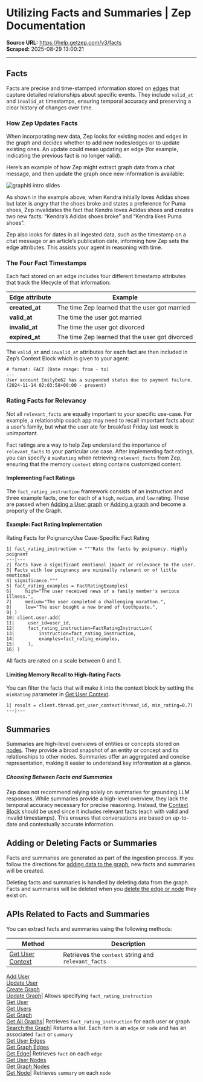 # Utilizing Facts and Summaries | Zep Documentation

**Source URL:** https://help.getzep.com/v3/facts  
**Scraped:** 2025-08-29 13:00:21

---

## Facts

Facts are precise and time-stamped information stored on [edges](/v3/sdk-reference/graph/edge/get) that capture detailed relationships about specific events. They include `valid_at` and `invalid_at` timestamps, ensuring temporal accuracy and preserving a clear history of changes over time.

### How Zep Updates Facts

When incorporating new data, Zep looks for existing nodes and edges in the graph and decides whether to add new nodes/edges or to update existing ones. An update could mean updating an edge (for example, indicating the previous fact is no longer valid).

Here’s an example of how Zep might extract graph data from a chat message, and then update the graph once new information is available:

![graphiti intro slides](https://files.buildwithfern.com/zep.docs.buildwithfern.com/2025-08-28T23:32:12.149Z/images/graphiti-graph-intro.gif)

As shown in the example above, when Kendra initially loves Adidas shoes but later is angry that the shoes broke and states a preference for Puma shoes, Zep invalidates the fact that Kendra loves Adidas shoes and creates two new facts: “Kendra’s Adidas shoes broke” and “Kendra likes Puma shoes”.

Zep also looks for dates in all ingested data, such as the timestamp on a chat message or an article’s publication date, informing how Zep sets the edge attributes. This assists your agent in reasoning with time.

### The Four Fact Timestamps

Each fact stored on an edge includes four different timestamp attributes that track the lifecycle of that information:

Edge attribute| Example  
---|---  
 **created_at**|  The time Zep learned that the user got married  
 **valid_at**|  The time the user got married  
 **invalid_at**|  The time the user got divorced  
 **expired_at**|  The time Zep learned that the user got divorced  
  
The `valid_at` and `invalid_at` attributes for each fact are then included in Zep’s Context Block which is given to your agent:
    
    
    # format: FACT (Date range: from - to)  
    ---  
    User account Emily0e62 has a suspended status due to payment failure. (2024-11-14 02:03:58+00:00 - present)  
  
### Rating Facts for Relevancy

Not all `relevant_facts` are equally important to your specific use-case. For example, a relationship coach app may need to recall important facts about a user’s family, but what the user ate for breakfast Friday last week is unimportant.

Fact ratings are a way to help Zep understand the importance of `relevant_facts` to your particular use case. After implementing fact ratings, you can specify a `minRating` when retrieving `relevant_facts` from Zep, ensuring that the memory `context` string contains customized content.

#### Implementing Fact Ratings

The `fact_rating_instruction` framework consists of an instruction and three example facts, one for each of a `high`, `medium`, and `low` rating. These are passed when [Adding a User graph](/v3/sdk-reference/user/add) or [Adding a graph](/v3/sdk-reference/graph/create) and become a property of the Graph.

#### Example: Fact Rating Implementation

Rating Facts for PoignancyUse Case-Specific Fact Rating
    
    
    1| fact_rating_instruction = """Rate the facts by poignancy. Highly poignant   
    ---|---  
    2| facts have a significant emotional impact or relevance to the user.   
    3| Facts with low poignancy are minimally relevant or of little emotional  
    4| significance."""  
    5| fact_rating_examples = FactRatingExamples(  
    6|     high="The user received news of a family member's serious illness.",  
    7|     medium="The user completed a challenging marathon.",  
    8|     low="The user bought a new brand of toothpaste.",  
    9| )  
    10| client.user.add(  
    11|     user_id=user_id,  
    12|     fact_rating_instruction=FactRatingInstruction(  
    13|         instruction=fact_rating_instruction,  
    14|         examples=fact_rating_examples,  
    15|     ),  
    16| )  
  
All facts are rated on a scale between 0 and 1.

#### Limiting Memory Recall to High-Rating Facts

You can filter the facts that will make it into the context block by setting the `minRating` parameter in [Get User Context](/v3/sdk-reference/thread/get-user-context#request.query.minRating.minRating).
    
    
    1| result = client.thread.get_user_context(thread_id, min_rating=0.7)  
    ---|---  
  
## Summaries

Summaries are high-level overviews of entities or concepts stored on [nodes](/v3/sdk-reference/graph/node/get). They provide a broad snapshot of an entity or concept and its relationships to other nodes. Summaries offer an aggregated and concise representation, making it easier to understand key information at a glance.

##### Choosing Between Facts and Summaries

Zep does not recommend relying solely on summaries for grounding LLM responses. While summaries provide a high-level overview, they lack the temporal accuracy necessary for precise reasoning. Instead, the [Context Block](/v3/retrieving-memory#retrieving-zeps-context-block) should be used since it includes relevant facts (each with valid and invalid timestamps). This ensures that conversations are based on up-to-date and contextually accurate information.

## Adding or Deleting Facts or Summaries

Facts and summaries are generated as part of the ingestion process. If you follow the directions for [adding data to the graph](/v3/adding-data-to-the-graph), new facts and summaries will be created.

Deleting facts and summaries is handled by deleting data from the graph. Facts and summaries will be deleted when you [delete the edge or node](/v3/deleting-data-from-the-graph) they exist on.

## APIs Related to Facts and Summaries

You can extract facts and summaries using the following methods:

Method| Description  
---|---  
[Get User Context](/v3/sdk-reference/thread/get-user-context)| Retrieves the `context` string and `relevant_facts`  
[Add User](/v3/sdk-reference/user/add)   
[Update User](/v3/sdk-reference/user/update)   
[Create Graph](/v3/sdk-reference/graph/create)   
[Update Graph](/v3/sdk-reference/graph/update)| Allows specifying `fact_rating_instruction`  
[Get User](/v3/sdk-reference/user/get)   
[Get Users](/v3/sdk-reference/user/list-ordered)   
[Get Graph](/v3/sdk-reference/graph/get)   
[Get All Graphs](/v3/sdk-reference/graph/list-all)| Retrieves `fact_rating_instruction` for each user or graph  
[Search the Graph](/v3/sdk-reference/graph/search)| Returns a list. Each item is an `edge` or `node` and has an associated `fact` or `summary`  
[Get User Edges](/v3/sdk-reference/graph/edge/get-by-user-id)   
[Get Graph Edges](/v3/sdk-reference/graph/edge/get-by-graph-id)   
[Get Edge](/v3/sdk-reference/graph/edge/get)| Retrieves `fact` on each `edge`  
[Get User Nodes](/v3/sdk-reference/graph/node/get-by-user-id)   
[Get Graph Nodes](/v3/sdk-reference/graph/node/get-by-graph-id)   
[Get Node](/v3/sdk-reference/graph/node/get)| Retrieves `summary` on each `node`
